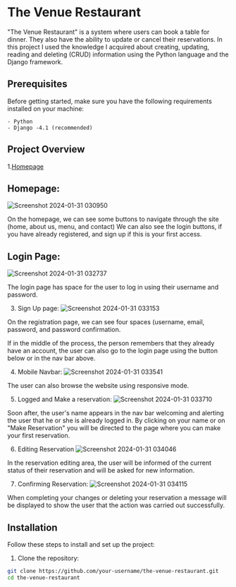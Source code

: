 # The Venue Restaurant

"The Venue Restaurant" is a system where users can book a table for dinner. They also have the ability to update or cancel their reservations.
In this project I used the knowledge I acquired about creating, updating, reading and deleting (CRUD) information using the Python language and the Django framework.


## Prerequisites

Before getting started, make sure you have the following requirements installed on your machine:
```
- Python
- Django -4.1 (recommended)
```

## Project Overview
1.[Homepage](#homepage)

## Homepage:
![Screenshot 2024-01-31 030950](https://github.com/felipesimao1/The-Venue-Restaurant/assets/31260554/13b91797-89da-4fc3-974f-d9e7b2f0aadc)

On the homepage, we can see some buttons to navigate through the site (home, about us, menu, and contact)
We can also see the login buttons, if you have already registered, and sign up if this is your first access.

## Login Page:
![Screenshot 2024-01-31 032737](https://github.com/felipesimao1/The-Venue-Restaurant/assets/31260554/679c609e-f5a5-4b31-90ed-d83fc6f33c14)

The login page has space for the user to log in using their username and password.

3. Sign Up page:
![Screenshot 2024-01-31 033153](https://github.com/felipesimao1/The-Venue-Restaurant/assets/31260554/70658caa-2f4e-4275-b848-a79b0ea157bd)

On the registration page, we can see four spaces (username, email, password, and password confirmation.

If in the middle of the process, the person remembers that they already have an account, the user can also go to the login page using the button below or in the nav bar above.

4. Mobile Navbar:
![Screenshot 2024-01-31 033541](https://github.com/felipesimao1/The-Venue-Restaurant/assets/31260554/5f6c028f-99d8-4e78-a6fc-331174b0b969)

The user can also browse the website using responsive mode.

5. Logged and Make a reservation:
![Screenshot 2024-01-31 033710](https://github.com/felipesimao1/The-Venue-Restaurant/assets/31260554/55531c61-74eb-44b7-bc95-2af9963ab0a5)

Soon after, the user's name appears in the nav bar welcoming and alerting the user that he or she is already logged in. By clicking on your name or on "Make Reservation" you will be directed to the page where you can make your first reservation.

6. Editing Reservation
![Screenshot 2024-01-31 034046](https://github.com/felipesimao1/The-Venue-Restaurant/assets/31260554/37b16a2d-5ffd-4f66-ae9e-c4123e20a693)

In the reservation editing area, the user will be informed of the current status of their reservation and will be asked for new information.

7. Confirming Reservation:
![Screenshot 2024-01-31 034115](https://github.com/felipesimao1/The-Venue-Restaurant/assets/31260554/b0dd103d-6e4a-4c6e-8dd3-cce5e00ebdaf)

When completing your changes or deleting your reservation a message will be displayed to show the user that the action was carried out successfully.

## Installation

Follow these steps to install and set up the project:

1. Clone the repository:

```bash
git clone https://github.com/your-username/the-venue-restaurant.git
cd the-venue-restaurant
